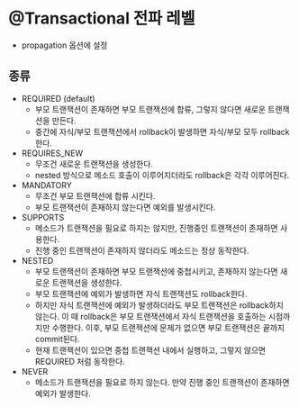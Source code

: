 # @Transactional 전파 레벨
- propagation 옵션에 설정
## 종류
- REQUIRED (default)
    - 부모 트랜잭션이 존재하면 부모 트랜잭션에 합류, 그렇지 않다면 새로운 트랜잭션을 만든다.
    - 중간에 자식/부모 트랜잭션에서 rollback이 발생하면 자식/부모 모두 rollback한다.
- REQUIRES_NEW
    - 무조건 새로운 트랜잭션을 생성한다.
    - nested 방식으로 메소드 호출이 이루어지더라도 rollback은 각각 이루어진다.
- MANDATORY
    - 무조건 부모 트랜잭션에 합류 시킨다.
    - 부모 트랜잭션이 존재하지 않는다면 예외를 발생시킨다.
- SUPPORTS
    - 메소드가 트랜잭션을 필요로 하지는 않지만, 진행중인 트랜잭션이 존재하면 사용한다.
    - 진행 중인 트랜잭션이 존재하지 않더라도 메소드는 정상 동작한다.
- NESTED
    - 부모 트랜잭션이 존재하면 부모 트랜잭션에 중첩시키고, 존재하지 않는다면 새로운 트랜잭션을 생성한다.
    - 부모 트랜잭션에 예외가 발생하면 자식 트랜잭션도 rollback한다.
    - 하지만 자식 트랜잭션에 예외가 발생하더라도 부모 트랜잭션은 rollback하지 않는다. 이 때 rollback은 부모 트랜잭션에서 자식 트랜잭션을 호출하는 시점까지만 수행한다. 이후, 부모 트랜잭션에 문제가 없으면 부모 트랜잭션은 끝까지 commit된다.
    - 현재 트랜잭션이 있으면 중첩 트랜잭션 내에서 실행하고, 그렇지 않으면 REQUIRED 처럼 동작한다.
- NEVER
    - 메소드가 트랜잭션을 필요로 하지 않는다. 만약 진행 중인 트랜잭션이 존재하면 예외가 발생한다.
